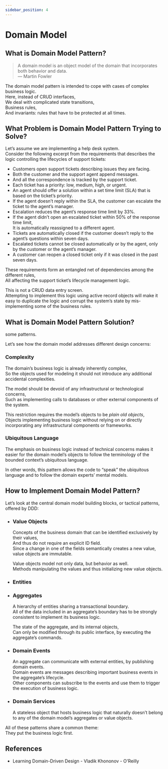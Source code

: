 ```yaml
---
sidebar_position: 4
---
```


# Domain Model

## What is Domain Model Pattern?

> A domain model is an object model of the domain that incorporates both behavior and data.  
> — Martin Fowler

The domain model pattern is intended to cope with cases of complex business logic.  
Here, instead of CRUD interfaces,  
We deal with complicated state transitions,  
Business rules,  
And invariants: rules that have to be protected at all times.

## What Problem is Domain Model Pattern Trying to Solve?

Let’s assume we are implementing a help desk system.  
Consider the following excerpt from the requirements that describes the logic controlling the lifecycles of support tickets:

- Customers open support tickets describing issues they are facing.
- Both the customer and the support agent append messages.
- And all the correspondence is tracked by the support ticket.
- Each ticket has a priority: low, medium, high, or urgent.
- An agent should offer a solution within a set time limit (SLA) that is based on the ticket’s priority.
- If the agent doesn’t reply within the SLA, the customer can escalate the ticket to the agent’s manager.
- Escalation reduces the agent’s response time limit by 33%.
- If the agent didn’t open an escalated ticket within 50% of the response time limit,  
  It is automatically reassigned to a different agent.
- Tickets are automatically closed if the customer doesn’t reply to the agent’s questions within seven days.
- Escalated tickets cannot be closed automatically or by the agent, only by the customer or the agent’s manager.
- A customer can reopen a closed ticket only if it was closed in the past seven days.

These requirements form an entangled net of dependencies among the different rules,  
All affecting the support ticket’s lifecycle management logic.

This is not a CRUD data entry screen.  
Attempting to implement this logic using active record objects will make it easy to duplicate the logic and corrupt the system’s state by mis-implementing some of the business rules.

## What is Domain Model Pattern Solution?

some patterns.

Let’s see how the domain model addresses different design concerns:

### Complexity

The domain’s business logic is already inherently complex,  
So the objects used for modeling it should not introduce any additional accidental complexities.

The model should be devoid of any infrastructural or technological concerns,  
Such as implementing calls to databases or other external components of the system.

This restriction requires the model’s objects to be _plain old objects_,  
Objects implementing business logic without relying on or directly incorporating any infrastructural components or frameworks.

### Ubiquitous Language

The emphasis on business logic instead of technical concerns makes it easier for the domain model’s objects to follow the terminology of the bounded context’s ubiquitous language.

In other words, this pattern allows the code to “speak” the ubiquitous language and to follow the domain experts’ mental models.

## How to Implement Domain Model Pattern?

Let’s look at the central domain model building blocks, or tactical patterns, offered by DDD:

- ### Value Objects

  Concepts of the business domain that can be identified exclusively by their values,  
  And thus do not require an explicit ID field.  
  Since a change in one of the fields semantically creates a new value, value objects are immutable.

  Value objects model not only data, but behavior as well.  
  Methods manipulating the values and thus initializing new value objects.

- ### Entities

- ### Aggregates

  A hierarchy of entities sharing a transactional boundary.  
  All of the data included in an aggregate’s boundary has to be strongly consistent to implement its business logic.

  The state of the aggregate, and its internal objects,  
  Can only be modified through its public interface, by executing the aggregate’s commands.

- ### Domain Events

  An aggregate can communicate with external entities, by publishing domain events.  
  Domain events are messages describing important business events in the aggregate’s lifecycle.  
  Other components can subscribe to the events and use them to trigger the execution of business logic.

- ### Domain Services

  A stateless object that hosts business logic that naturally doesn’t belong to any of
  the domain model’s aggregates or value objects.

All of these patterns share a common theme:  
They put the business logic first.

## References

- Learning Domain-Driven Design - Vladik Khononov - O'Reilly
